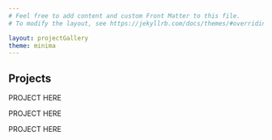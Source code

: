 ```yaml
---
# Feel free to add content and custom Front Matter to this file.
# To modify the layout, see https://jekyllrb.com/docs/themes/#overriding-theme-defaults

layout: projectGallery
theme: minima
---
```


## Projects


PROJECT HERE

PROJECT HERE

PROJECT HERE

